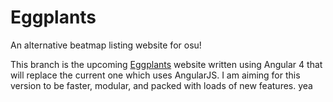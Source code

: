 # Eggplants

An alternative beatmap listing website for osu!

This branch is the upcoming [Eggplants](https://eggplants.org) website written using Angular 4 that will replace the current one which uses AngularJS.
I am aiming for this version to be faster, modular, and packed with loads of new features. yea
